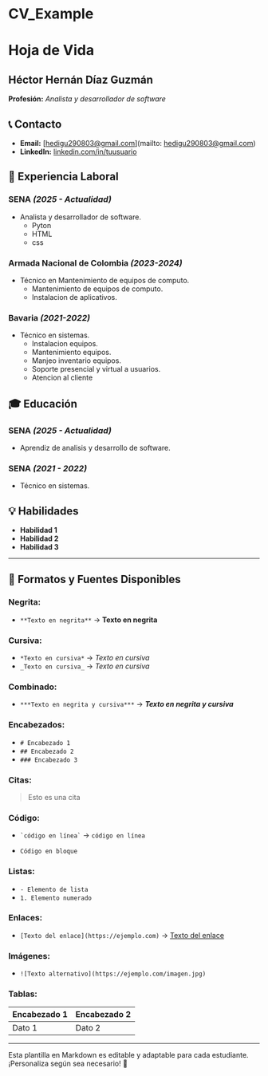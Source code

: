 # CV_Example
# Hoja de Vida

## Héctor Hernán Díaz Guzmán
**Profesión:** _Analista y desarrollador de software_

## 📞 Contacto
- **Email:** [hedigu290803@gmail.com](mailto: hedigu290803@gmail.com)
- **LinkedIn:** [linkedin.com/in/tuusuario](https://linkedin.com/in/tuusuario)

## 🏢 Experiencia Laboral
### **SENA** _(2025 - Actualidad)_
- Analista y desarrollador de software.
   - Pyton
   - HTML
   - css
   
### **Armada Nacional de Colombia** _(2023-2024)_
- Técnico en Mantenimiento de equipos de computo.
   - Mantenimiento de equipos de computo.
   - Instalacion de aplicativos.

### **Bavaria** _(2021-2022)_
- Técnico en sistemas.
   - Instalacion equipos.
   - Mantenimiento equipos.
   - Manjeo inventario equipos.
   - Soporte presencial y virtual a usuarios.
   - Atencion al cliente

## 🎓 Educación
### **SENA** _(2025 - Actualidad)_
- Aprendiz de analisis y desarrollo de software.
### **SENA** _(2021 - 2022)_
- Técnico en sistemas.

## 💡 Habilidades
- **Habilidad 1**
- **Habilidad 2**
- **Habilidad 3**

---

## 🎨 Formatos y Fuentes Disponibles

### **Negrita:**
- `**Texto en negrita**` → **Texto en negrita**

### **Cursiva:**
- `*Texto en cursiva*` → *Texto en cursiva*
- `_Texto en cursiva_` → _Texto en cursiva_

### **Combinado:**
- `***Texto en negrita y cursiva***` → ***Texto en negrita y cursiva***

### **Encabezados:**
- `# Encabezado 1`
- `## Encabezado 2`
- `### Encabezado 3`

### **Citas:**
> Esto es una cita

### **Código:**
- `` `código en línea` `` → `código en línea`
- ```
  Código en bloque
  ```

### **Listas:**
- `- Elemento de lista`
- `1. Elemento numerado`

### **Enlaces:**
- `[Texto del enlace](https://ejemplo.com)` → [Texto del enlace](https://ejemplo.com)

### **Imágenes:**
- `![Texto alternativo](https://ejemplo.com/imagen.jpg)`

### **Tablas:**
| Encabezado 1 | Encabezado 2 |
|-------------|-------------|
| Dato 1     | Dato 2      |

---

Esta plantilla en Markdown es editable y adaptable para cada estudiante. ¡Personaliza según sea necesario! 🎯

